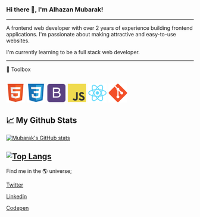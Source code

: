 ### Hi there 👋, I'm Alhazan Mubarak!

---

A  frontend web developer with over 2 years of experience building frontend applications. I'm  passionate about making attractive and easy-to-use websites.

I'm currently learning to be a full stack web developer.

---
&#129520; Toolbox  

<img src="https://github.com/devicons/devicon/blob/master/icons/html5/html5-original.svg" alt='HTML logo' width='50' height='50'/> <img src="https://github.com/devicons/devicon/blob/master/icons/css3/css3-original.svg" alt='CSS logo' width='50' height='50'/> 
<img src="https://github.com/devicons/devicon/blob/master/icons/bootstrap/bootstrap-plain.svg" alt='Bootstrap logo' width='50' height='50'/>
<img src="https://github.com/devicons/devicon/blob/master/icons/javascript/javascript-original.svg" alt='javascript logo' width='50' height='50'/>
<img src="https://github.com/devicons/devicon/blob/master/icons/react/react-original.svg" alt='React logo' width='50' height='50'/>
<img src="https://github.com/devicons/devicon/blob/master/icons/git/git-original.svg" alt='Git logo' width='50' height='50'/>
---
## &#x1f4c8; My Github Stats

[![Mubarak's GitHub stats](https://github-readme-stats.vercel.app/api?username=poly4concept&hide=issues&show_icons==true&theme=radical)](https://github.com/anuraghazra/github-readme-stats)

[![Top Langs](https://github-readme-stats.vercel.app/api/top-langs/?username=poly4concept&layout=compact&theme=radical)](https://github.com/anuraghazra/github-readme-stats)
---
Find me in the &#x1f30e; universe;

[Twitter](https://twitter.com/alhazanm)

[Linkedin](https://www.linkedin.com/in/alhazan-olajuwon/)

[Codepen](https://codepen.io/AlhazanMubarak)
<!--
**poly4concept/poly4concept** is a ✨ _special_ ✨ repository because its `README.md` (this file) appears on your GitHub profile.

Here are some ideas to get you started:

- 🔭 I’m currently working on ...
- 🌱 I’m currently learning ...
- 👯 I’m looking to collaborate on ...
- 🤔 I’m looking for help with ...
- 💬 Ask me about ...
- 📫 How to reach me: ...
- 😄 Pronouns: ...
- ⚡ Fun fact: ...
-->
